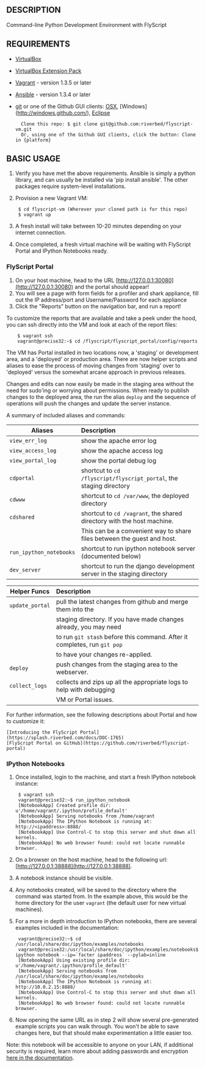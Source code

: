 ## DESCRIPTION

Command-line Python Development Environment with FlyScript


## REQUIREMENTS

* [VirtualBox](http://www.virtualbox.org/)
* [VirtualBox Extension Pack](https://www.virtualbox.org/wiki/Downloads)
* [Vagrant](http://www.vagrantup.com/) - version 1.3.5 or later
* [Ansible](http://www.ansibleworks.com) - version 1.3.4 or later
* [git](http://git-scm.com/downloads)
or one of the Github GUI clients: [OSX](http://mac.github.com/), [Windows] (http://windows.github.com/), [Eclipse](http://eclipse.github.com/)

        Clone this repo: $ git clone git@github.com:riverbed/flyscript-vm.git
        Or, using one of the Github GUI clients, click the button: Clone in {platform}

## BASIC USAGE

1. Verify you have met the above requirements. Ansible is simply a python
   library, and can usually be installed via 'pip install ansible'.  The other
   packages require system-level installations.
2. Provision a new Vagrant VM:

        $ cd flyscript-vm (Wherever your cloned path is for this repo)
        $ vagrant up

3. A fresh install will take between 10-20 minutes depending on your internet connection.
4. Once completed, a fresh virtual machine will be waiting with FlyScript
   Portal and IPython Notebooks ready.


### FlyScript Portal

1. On your host machine, head to the URL
   [http://127.0.0.1:30080](http://127.0.0.1:30080) and the portal should
   appear!
2. You will see a page with form fields for a profiler and shark appliance,
   fill out the IP address/port and Username/Password for each appliance
3. Click the "Reports" button on the navigation bar, and run a report!

To customize the reports that are available and take a peek under the hood, you
can ssh directly into the VM and look at each of the report files:

        $ vagrant ssh
        vagrant@precise32:~$ cd /flyscript/flyscript_portal/config/reports

The VM has Portal installed in two locations now, a 'staging' or development
area, and a 'deployed' or production area.  There are now helper scripts and
aliases to ease the process of moving changes from 'staging' over to 'deployed'
versus the somewhat arcane approach in previous releases.

Changes and edits can now easily be made in the staging area without the need for
sudo'ing or worrying about permissions. When ready to publish changes to the
deployed area, the run the alias `deploy` and the sequence of operations will 
push the changes and update the server instance.

A summary of included aliases and commands:

Aliases          |  Description                                                            |
-----------------|:------------------------------------------------------------------------|
`view_err_log`   |  show the apache error log
`view_access_log`|  show the apache access log
`view_portal_log`|  show the portal debug log
`cdportal`       |  shortcut to `cd /flyscript/flyscript_portal`, the staging directory
`cdwww`          |  shortcut to `cd /var/www`, the deployed directory
`cdshared`       |  shortcut to `cd /vagrant`, the shared directory with the host machine.
                 |  This can be a convenient way to share files between the guest and host.
`run_ipython_notebooks` | shortcut to run ipython notebook server (documented below) |
`dev_server` | shortcut to run the django development server in the staging directory |

Helper Funcs     |  Description                                                            |
-----------------|:------------------------------------------------------------------------|
`update_portal`  | pull the latest changes from github and merge them into the 
                 | staging directory.  If you have made changes already, you may need
                 | to run `git stash` before this command.  After it completes, run `git pop` 
                 | to have your changes re-applied.
`deploy`         | push changes from the staging area to the webserver.
`collect_logs`   | collects and zips up all the appropriate logs to help with debugging
                 | VM or Portal issues.

For further information, see the following descriptions about Portal and how to
customize it:

    [Introducing the FlyScript Portal](https://splash.riverbed.com/docs/DOC-1765)
    [FlyScript Portal on GitHub](https://github.com/riverbed/flyscript-portal)


### IPython Notebooks

1. Once installed, login to the machine, and start a fresh IPython notebook instance:

        $ vagrant ssh
        vagrant@precise32:~$ run_ipython_notebook
        [NotebookApp] Created profile dir: u'/home/vagrant/.ipython/profile_default'
        [NotebookApp] Serving notebooks from /home/vagrant
        [NotebookApp] The IPython Notebook is running at: http://<ipaddress>:8888/
        [NotebookApp] Use Control-C to stop this server and shut down all kernels.
        [NotebookApp] No web browser found: could not locate runnable browser.

2. On a browser on the host machine, head to the following url:
   [http://127.0.0.1:38888](http://127.0.0.1:38888).
3. A notebook instance should be visible.
4. Any notebooks created, will be saved to the directory where the command was
   started from.  In the example above, this would be the home directory for
   the user `vagrant` (the default user for new virtual machines).  
5. For a more in depth introduction to IPython notebooks, there are several
   examples included in the documentation:

        vagrant@precise32:~$ cd /usr/local/share/doc/ipython/examples/notebooks
        vagrant@precise32:/usr/local/share/doc/ipython/examples/notebooks$ ipython notebook --ip=`facter ipaddress` --pylab=inline
        [NotebookApp] Using existing profile dir: u'/home/vagrant/.ipython/profile_default'
        [NotebookApp] Serving notebooks from /usr/local/share/doc/ipython/examples/notebooks
        [NotebookApp] The IPython Notebook is running at: http://10.0.2.15:8888/
        [NotebookApp] Use Control-C to stop this server and shut down all kernels.
        [NotebookApp] No web browser found: could not locate runnable browser.

6. Now opening the same URL as in step 2 will show several pre-generated
   example scripts you can walk through. You won't be able to save changes
   here, but that should make experimentation a little easier too.

Note: this notebook will be accessible to anyone on your LAN, if additional
security is required, learn more about adding passwords and encryption 
[here in the documentation](http://ipython.org/ipython-doc/dev/interactive/htmlnotebook.html#security).

